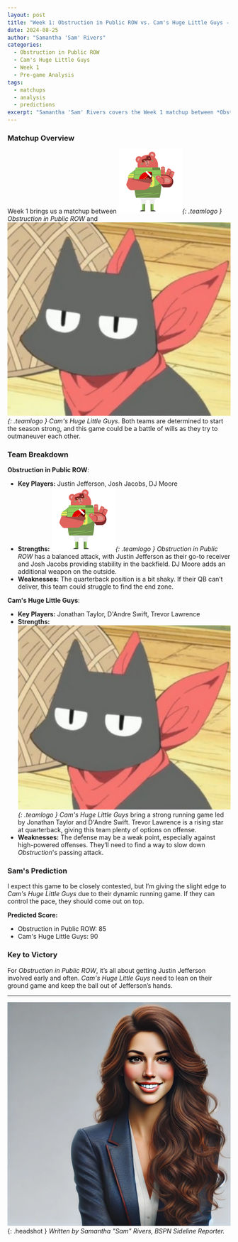 ```yaml
---
layout: post
title: "Week 1: Obstruction in Public ROW vs. Cam's Huge Little Guys - Pre-game Analysis"
date: 2024-08-25
author: "Samantha 'Sam' Rivers"
categories:
  - Obstruction in Public ROW
  - Cam's Huge Little Guys
  - Week 1
  - Pre-game Analysis
tags:
  - matchups
  - analysis
  - predictions
excerpt: "Samantha 'Sam' Rivers covers the Week 1 matchup between *Obstruction in Public ROW* and *Cam's Huge Little Guys*. This game pits two determined teams against each other, with both looking to make a strong start. Will Cam's strategic approach be enough to outmaneuver Obstruction?"
---
```


### **Matchup Overview**

Week 1 brings us a matchup between _![Obstruction in Public ROW Logo](assets/images/team-logos/obstruction.svg){: .teamlogo } Obstruction in Public ROW_ and _![Cam's Huge Little Guys Logo](assets/images/team-logos/camshuge.png){: .teamlogo } Cam's Huge Little Guys_. Both teams are determined to start the season strong, and this game could be a battle of wills as they try to outmaneuver each other.

### **Team Breakdown**

**Obstruction in Public ROW**:

- **Key Players:** Justin Jefferson, Josh Jacobs, DJ Moore
- **Strengths:** _![Obstruction in Public ROW Logo](assets/images/team-logos/obstruction.svg){: .teamlogo } Obstruction in Public ROW_ has a balanced attack, with Justin Jefferson as their go-to receiver and Josh Jacobs providing stability in the backfield. DJ Moore adds an additional weapon on the outside.
- **Weaknesses:** The quarterback position is a bit shaky. If their QB can’t deliver, this team could struggle to find the end zone.

**Cam's Huge Little Guys**:

- **Key Players:** Jonathan Taylor, D'Andre Swift, Trevor Lawrence
- **Strengths:** _![Cam's Huge Little Guys Logo](assets/images/team-logos/camshuge.png){: .teamlogo } Cam's Huge Little Guys_ bring a strong running game led by Jonathan Taylor and D'Andre Swift. Trevor Lawrence is a rising star at quarterback, giving this team plenty of options on offense.
- **Weaknesses:** The defense may be a weak point, especially against high-powered offenses. They’ll need to find a way to slow down _Obstruction_'s passing attack.

### **Sam's Prediction**

I expect this game to be closely contested, but I’m giving the slight edge to _Cam's Huge Little Guys_ due to their dynamic running game. If they can control the pace, they should come out on top.

**Predicted Score:**

- Obstruction in Public ROW: 85
- Cam's Huge Little Guys: 90

### **Key to Victory**

For _Obstruction in Public ROW_, it’s all about getting Justin Jefferson involved early and often. _Cam's Huge Little Guys_ need to lean on their ground game and keep the ball out of Jefferson’s hands.

---

![Samantha Rivers](assets/images/contributors/samantha_rivers.webp){: .headshot }
_Written by Samantha "Sam" Rivers, BSPN Sideline Reporter._
